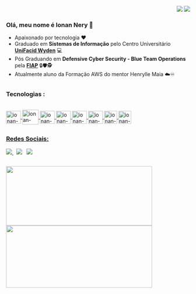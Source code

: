 <p align="right">
<img src="https://komarev.com/ghpvc/?username=ionannery&style=plastic&label=Views"><img>
<img src="https://badges.pufler.dev/visits/ionannery/ionannery?color=black&logo=github" />
</p>

### Olá, meu nome é Ionan Nery 👋

- Apaixonado por tecnologia ❤️
- Graduado em **Sistemas de Informação** pelo Centro Universitário [**UniFacid Wyden**](https://www.wyden.com.br/unifacid) 💻
- Pós Graduando em **Defensive Cyber Security - Blue Team Operations** pela [**FIAP**](https://postech.fiap.com.br/curso/defensive-cyber-security-blue-team-ops/) 🔒🛡️🕵️
- Atualmente aluno da Formação AWS do mentor Henrylle Maia ☁️♾️
##

### Tecnologias :
<div style="display: inline_block"><br>
  <a href="https://github.com/ionannery">
    <img align="center" alt="ionan-LINUX" height="35" width="40" src="https://icongr.am/devicon/linux-original.svg?size=128&color=000000">
    <img align="center" alt="ionan-PYTHON" height="40" width="45" src="https://cdn.jsdelivr.net/gh/devicons/devicon@latest/icons/python/python-original.svg" />
    <img align="center" alt="ionan-AWS" height="35" width="40"  src="https://cdn.jsdelivr.net/gh/devicons/devicon@latest/icons/amazonwebservices/amazonwebservices-original-wordmark.svg">
    <img align="center" alt="ionan-KB" height="35" width="40" src="https://cdn.jsdelivr.net/gh/devicons/devicon@latest/icons/kubernetes/kubernetes-original.svg">
    <img align="center" alt="ionan-DOCKER" height="35" width="40"  src="https://cdn.jsdelivr.net/gh/devicons/devicon@latest/icons/docker/docker-original.svg">
    <img align="center" alt="ionan-GITHUB" height="35" width="40"  src="https://cdn.jsdelivr.net/gh/devicons/devicon@latest/icons/github/github-original.svg">
    <img align="center" alt="ionan-GIT" height="35" widht="40" src="https://cdn.jsdelivr.net/gh/devicons/devicon@latest/icons/git/git-original.svg"/>
    <img align="center" alt="ionan-TERRA" height="35" widht="40" src="https://cdn.jsdelivr.net/gh/devicons/devicon@latest/icons/terraform/terraform-original.svg"/>
    
    
</div>

## 

### Redes Sociais:

<div>
  <a href = "mailto:ionannery@gmail.com" target = "_blank"><img src="https://img.shields.io/badge/ProtonMail-8B89CC?style=for-the-badge&logo=protonmail&logoColor=white"> </a>  &nbsp;
  <a href = "https://www.instagram.com/ionannery/" target = "_blank"><img src="https://img.shields.io/badge/Instagram-E4405F?style=for-the-badge&logo=instagram&logoColor=white"></a> &nbsp;
  <a href = "https://www.linkedin.com/in/ionannery/" target = "_blank"> <img src="https://img.shields.io/badge/LinkedIn-0077B5?style=for-the-badge&logo=linkedin&logoColor=white">
</div>
  
  ##

<a href="https://github.com/ionannery">
  <img align="center" src="https://github-readme-stats.vercel.app/api?username=ionannery&show_icons=true&theme=great-gatsby" width="400" height="162em"/>
</a>
<a href="https://github.com/ionannery">
  <img align="center" src="https://github-readme-stats.vercel.app/api/top-langs/?username=ionannery&layout=compact&theme=great-gatsby" width="400" height="170em"/>
</a>

